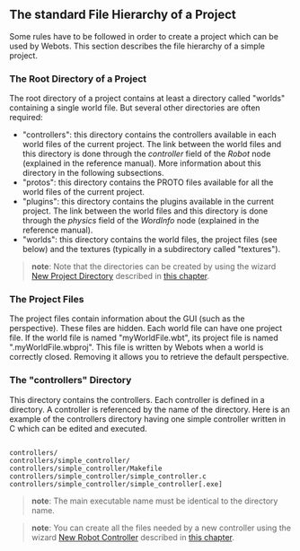 ## The standard File Hierarchy of a Project

Some rules have to be followed in order to create a project which can be used by
Webots. This section describes the file hierarchy of a simple project.

### The Root Directory of a Project

The root directory of a project contains at least a directory called "worlds"
containing a single world file. But several other directories are often
required:

- "controllers": this directory contains the controllers available in each world
files of the current project. The link between the world files and this
directory is done through the *controller* field of the *Robot* node (explained
in the reference manual). More information about this directory in the following
subsections.
- "protos": this directory contains the PROTO files available for all the world
files of the current project.
- "plugins": this directory contains the plugins available in the current project.
The link between the world files and this directory is done through the
*physics* field of the *WordInfo* node (explained in the reference manual).
- "worlds": this directory contains the world files, the project files (see below)
and the textures (typically in a subdirectory called "textures").

> **note**:
Note that the directories can be created by using the wizard [New Project
Directory](the-user-interface.md) described in [this
chapter](getting-started-with-webots.md).

### The Project Files

The project files contain information about the GUI (such as the perspective).
These files are hidden. Each world file can have one project file. If the world
file is named "myWorldFile.wbt", its project file is named
".myWorldFile.wbproj". This file is written by Webots when a world is correctly
closed. Removing it allows you to retrieve the default perspective.

### The "controllers" Directory

This directory contains the controllers. Each controller is defined in a
directory. A controller is referenced by the name of the directory. Here is an
example of the controllers directory having one simple controller written in C
which can be edited and executed.

```

controllers/
controllers/simple_controller/
controllers/simple_controller/Makefile
controllers/simple_controller/simple_controller.c
controllers/simple_controller/simple_controller[.exe]
```

> **note**:
The main executable name must be identical to the directory name.

<!-- -->

> **note**:
You can create all the files needed by a new controller using the wizard [New
Robot Controller](the-user-interface.md) described in [this
chapter](getting-started-with-webots.md).

